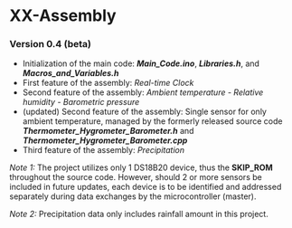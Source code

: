 # XX-Assembly
### Version 0.4 (beta)

- Initialization of the main code: ***Main_Code.ino***, ***Libraries.h***, and ***Macros_and_Variables.h***
- First feature of the assembly: *Real-time Clock*
- Second feature of the assembly: *Ambient temperature - Relative humidity - Barometric pressure*
- (updated) Second feature of the assembly: Single sensor for only ambient temperature, managed by the formerly released source code ***Thermometer_Hygrometer_Barometer.h*** and ***Thermometer_Hygrometer_Barometer.cpp***
- Third feature of the assembly: *Precipitation*

*Note 1:* The project utilizes only 1 DS18B20 device, thus the **SKIP_ROM** throughout the source code. However, should 2 or more sensors be included in future updates, each device is to be identified and addressed separately during data exchanges by the microcontroller (master).

*Note 2:* Precipitation data only includes rainfall amount in this project.
